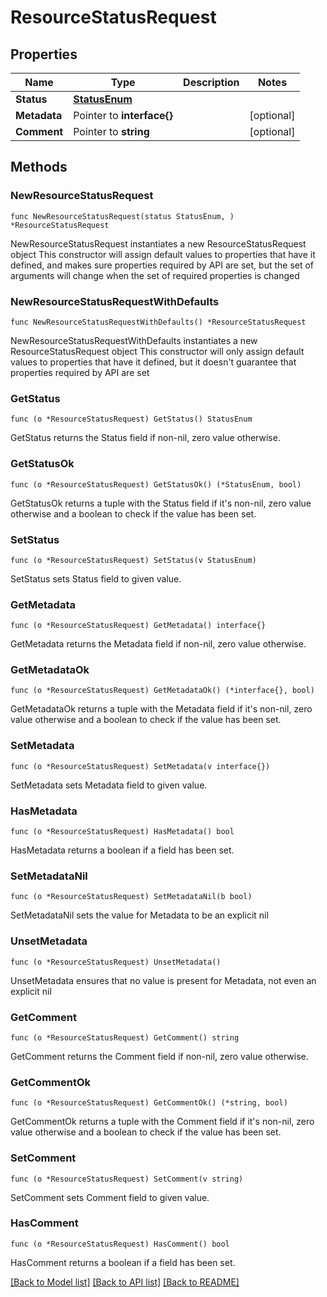 # ResourceStatusRequest

## Properties

Name | Type | Description | Notes
------------ | ------------- | ------------- | -------------
**Status** | [**StatusEnum**](StatusEnum.md) |  | 
**Metadata** | Pointer to **interface{}** |  | [optional] 
**Comment** | Pointer to **string** |  | [optional] 

## Methods

### NewResourceStatusRequest

`func NewResourceStatusRequest(status StatusEnum, ) *ResourceStatusRequest`

NewResourceStatusRequest instantiates a new ResourceStatusRequest object
This constructor will assign default values to properties that have it defined,
and makes sure properties required by API are set, but the set of arguments
will change when the set of required properties is changed

### NewResourceStatusRequestWithDefaults

`func NewResourceStatusRequestWithDefaults() *ResourceStatusRequest`

NewResourceStatusRequestWithDefaults instantiates a new ResourceStatusRequest object
This constructor will only assign default values to properties that have it defined,
but it doesn't guarantee that properties required by API are set

### GetStatus

`func (o *ResourceStatusRequest) GetStatus() StatusEnum`

GetStatus returns the Status field if non-nil, zero value otherwise.

### GetStatusOk

`func (o *ResourceStatusRequest) GetStatusOk() (*StatusEnum, bool)`

GetStatusOk returns a tuple with the Status field if it's non-nil, zero value otherwise
and a boolean to check if the value has been set.

### SetStatus

`func (o *ResourceStatusRequest) SetStatus(v StatusEnum)`

SetStatus sets Status field to given value.


### GetMetadata

`func (o *ResourceStatusRequest) GetMetadata() interface{}`

GetMetadata returns the Metadata field if non-nil, zero value otherwise.

### GetMetadataOk

`func (o *ResourceStatusRequest) GetMetadataOk() (*interface{}, bool)`

GetMetadataOk returns a tuple with the Metadata field if it's non-nil, zero value otherwise
and a boolean to check if the value has been set.

### SetMetadata

`func (o *ResourceStatusRequest) SetMetadata(v interface{})`

SetMetadata sets Metadata field to given value.

### HasMetadata

`func (o *ResourceStatusRequest) HasMetadata() bool`

HasMetadata returns a boolean if a field has been set.

### SetMetadataNil

`func (o *ResourceStatusRequest) SetMetadataNil(b bool)`

 SetMetadataNil sets the value for Metadata to be an explicit nil

### UnsetMetadata
`func (o *ResourceStatusRequest) UnsetMetadata()`

UnsetMetadata ensures that no value is present for Metadata, not even an explicit nil
### GetComment

`func (o *ResourceStatusRequest) GetComment() string`

GetComment returns the Comment field if non-nil, zero value otherwise.

### GetCommentOk

`func (o *ResourceStatusRequest) GetCommentOk() (*string, bool)`

GetCommentOk returns a tuple with the Comment field if it's non-nil, zero value otherwise
and a boolean to check if the value has been set.

### SetComment

`func (o *ResourceStatusRequest) SetComment(v string)`

SetComment sets Comment field to given value.

### HasComment

`func (o *ResourceStatusRequest) HasComment() bool`

HasComment returns a boolean if a field has been set.


[[Back to Model list]](../README.md#documentation-for-models) [[Back to API list]](../README.md#documentation-for-api-endpoints) [[Back to README]](../README.md)


